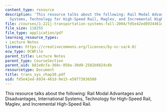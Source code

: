 ```yaml
---
content_type: resource
description: 'This resource talks about the following: Rail Modal Advantages and Disadvantages,  International
  Systems, Technology for High-Speed Rail, Maglev, and Incremental High-Speed Rail.'
file: /courses/1-221j-transportation-systems-fall-2004/fd5e42ed8934461d9e15e50773836580_trans_sys_chap30.pdf
file_size: 118255
file_type: application/pdf
learning_resource_types:
- Lecture Notes
license: https://creativecommons.org/licenses/by-nc-sa/4.0/
ocw_type: OCWFile
parent_title: Lecture Notes
parent_type: CourseSection
parent_uid: b81e0cfa-368c-050a-30d0-2502b8824c8b
resourcetype: Document
title: trans_sys_chap30.pdf
uid: fd5e42ed-8934-461d-9e15-e50773836580
---
```

This resource talks about the following: Rail Modal Advantages and Disadvantages,  International Systems, Technology for High-Speed Rail, Maglev, and Incremental High-Speed Rail.